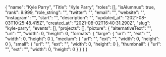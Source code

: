 {
 "name": "Kyle Parry",
 "Title": "Kyle Parry",
 "roles": [],
 "isAlumnus": true,
 "rank": 9.999,
 "role_string": "",
 "twitter": "",
 "email": "",
 "website": "",
 "instagram": "",
 "start": "",
 "description": "",
 "updated_at": "2021-08-03T10:25:48.415Z",
 "created_at": "2021-08-02T16:40:31.290Z",
 "slug": "kyle-parry",
 "events": [],
 "projects": [],
 "picture": {
  "alternativeText": "",
  "url": "",
  "width": 0,
  "height": 0,
  "formats": {
   "large": {
    "url": "",
    "ext": "",
    "width": 0,
    "height": 0
   },
   "medium": {
    "url": "",
    "ext": "",
    "width": 0,
    "height": 0
   },
   "small": {
    "url": "",
    "ext": "",
    "width": 0,
    "height": 0
   },
   "thumbnail": {
    "url": "",
    "ext": "",
    "width": 0,
    "height": 0
   }
  }
 }
}